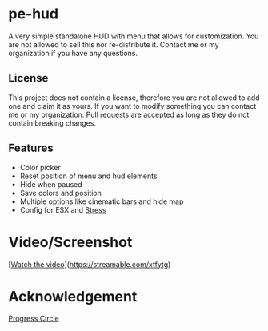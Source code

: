 # pe-hud

A very simple standalone HUD with menu that allows for customization. You are not allowed to sell this nor re-distribute it. Contact me or my organization if you have any questions.

## License
This project does not contain a license, therefore you are not allowed to add one and claim it as yours. If you want to modify something you can contact me or my organization. Pull requests are accepted as long as they do not contain breaking changes.

## Features
 - Color picker
 - Reset position of menu and hud elements
 - Hide when paused
 - Save colors and position
 - Multiple options like cinematic bars and hide map
 - Config for ESX and [Stress](https://github.com/utkuali/Stress-System-by-utku)

# Video/Screenshot
[[Watch the video](https://imgur.com/a/zvRMjZl.png)](https://streamable.com/xtfytg)

# Acknowledgement
[Progress Circle](https://github.com/nafing/esx_nafing_hud/blob/master/html/main.js#L59)

